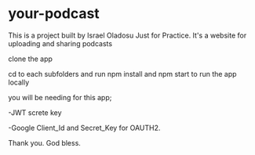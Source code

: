 # your-podcast

This is a project built by Israel Oladosu Just for Practice. It's a website for uploading and sharing podcasts

clone the app

cd to each subfolders and run npm install and npm start to run the app locally

you will be needing for this app;

-JWT screte key

-Google Client_Id and Secret_Key for OAUTH2.

Thank you. God bless.
